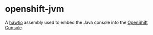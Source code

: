 # openshift-jvm

A [hawtio](http://hawt.io) assembly used to embed the Java console into the [OpenShift Console](https://github.com/openshift/origin/tree/master/assets).
